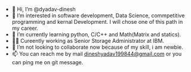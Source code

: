 - 👋 Hi, I’m @dyadav-dinesh
- 👀 I’m interested in software development, Data Science, commpetitive programming and kernal Development. I will chose one of this path in my career. 
- 🌱 I’m currently learning python, C/C++ and Math(Matrix and statics).
- 👨‍💻 Cureently working as Senior Storage Administrator at IBM. 
- 💞️ I’m not looking to collaborate now because of my skill, i am newbie. 
- 📫 You can reach me by mail dineshyadav199844@gmail.com or you can ping me on git message.

<!---
dyadav-dinesh/dyadav-dinesh is a ✨ special ✨ repository because its `README.md` (this file) appears on your GitHub profile.
You can click the Preview link to take a look at your changes.
--->
